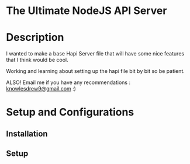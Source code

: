 # The Ultimate NodeJS API Server

# Description 

I wanted to make a base Hapi Server file that will have some nice features that I think would be cool. 

Working and learning about setting up the hapi file bit by bit so be patient. 

ALSO! Email me if you have any recommendations : knowlesdrew9@gmail.com :)


# Setup and Configurations
 
## Installation 

## Setup 
